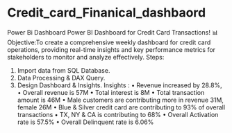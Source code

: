 # Credit_card_Finanical_dashbaord
Power Bi Dashboard
Power BI Dashboard for Credit Card Transactions! 📊
Objective:To create a comprehensive weekly dashboard for credit card operations, providing real-time insights and key performance metrics for stakeholders to monitor and analyze effectively.
Steps:
1. Import data from SQL Database.
2. Data Processing & DAX Query.
3. Design Dashboard & Insights.
Insights :
•  Revenue increased by 28.8%,
•  Overall revenue is 57M
•  Total interest is 8M
•  Total transaction amount is 46M
•  Male customers are contributing more in revenue 31M, female 26M
•  Blue & Silver credit card are contributing to 93% of overall transactions
•   TX, NY & CA is contributing to 68%
•   Overall Activation rate is 57.5%
•  Overall Delinquent rate is 6.06%
